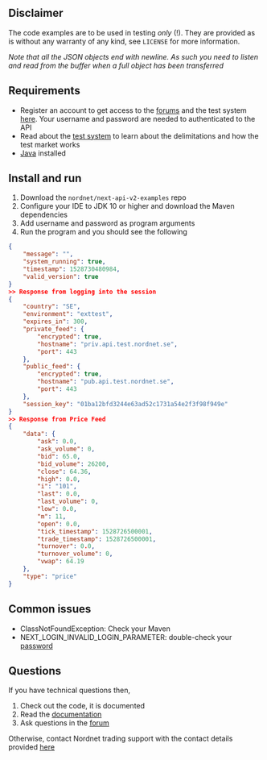 ## Disclaimer
The code examples are to be used in testing *only* (!). They are provided as is
without any warranty of any kind, see `LICENSE` for more information.

_Note that all the JSON objects end with newline.  As such you need to listen
and read from the buffer when a full object has been transferred_


## Requirements
* Register an account to get access to the
  [forums](https://api.test.nordnet.se) and the test system
  [here](https://api.test.nordnet.se/account/register). Your username
  and password are needed to authenticated to the API
* Read about the [test system](
  https://api.test.nordnet.se/projects/api/wiki/Test_system) to
  learn about the delimitations and how the test market works
* [Java](http://www.oracle.com/technetwork/java/javase/downloads/jdk10-downloads-4416644.html)
  installed

## Install and run
1. Download the `nordnet/next-api-v2-examples` repo
2. Configure your IDE to JDK 10 or higher and download the Maven dependencies 
3. Add username and password as program arguments 
4. Run the program and you should see the following
```json
{
    "message": "",
    "system_running": true,
    "timestamp": 1528730480984,
    "valid_version": true
}
>> Response from logging into the session
{
    "country": "SE",
    "environment": "exttest",
    "expires_in": 300,
    "private_feed": {
        "encrypted": true,
        "hostname": "priv.api.test.nordnet.se",
        "port": 443
    },
    "public_feed": {
        "encrypted": true,
        "hostname": "pub.api.test.nordnet.se",
        "port": 443
    },
    "session_key": "01ba12bfd3244e63ad52c1731a54e2f3f98f949e"
}
>> Response from Price Feed
{
    "data": {
        "ask": 0.0,
        "ask_volume": 0,
        "bid": 65.0,
        "bid_volume": 26200,
        "close": 64.36,
        "high": 0.0,
        "i": "101",
        "last": 0.0,
        "last_volume": 0,
        "low": 0.0,
        "m": 11,
        "open": 0.0,
        "tick_timestamp": 1528726500001,
        "trade_timestamp": 1528726500001,
        "turnover": 0.0,
        "turnover_volume": 0,
        "vwap": 64.19
    },
    "type": "price"
}
```

## Common issues
* ClassNotFoundException: Check your Maven
* NEXT\_LOGIN\_INVALID\_LOGIN\_PARAMETER: double-check your [password](https://api.test.nordnet.se/login)

## Questions
If you have technical questions then,
1. Check out the code, it is documented
2. Read the [documentation](https://api.test.nordnet.se/api-docs/index.html)
3. Ask questions in the
   [forum](https://api.test.nordnet.se/projects/api/boards)

Otherwise, contact Nordnet trading support with the contact details provided
[here](https://api.test.nordnet.se)
